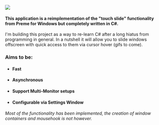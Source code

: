 ![](https://i.imgur.com/f40cZZH.png)
#### This application is a reimplementation of the "touch slide" functionality from Preme for Windows but completely written in C#.
I'm building this project as a way to re-learn C# after a long hiatus from programming in general.
In a nutshell it will allow you to slide windows offscreen with quick access to them via cursor hover (gifs to come).

### Aims to be:
* #### Fast
* #### Asynchronous
* #### Support Multi-Monitor setups
* #### Configurable via Settings Window

###### Most of the functionality has been implemented, the creation of window containers and mousehook is not however.
